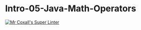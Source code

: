 # Intro-05-Java-Math-Operators
[![Mr Coxall's Super Linter](https://github.com/NavinRllyGood/Intro-05-Java-Math-Operators/workflows/Mr%20Coxall's%20Super%20Linter/badge.svg)](https://github.com/NavinRllyGood/Intro-05-Java-Math-Operators/actions/)
